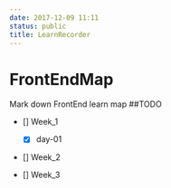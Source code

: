 ```yaml
---
date: 2017-12-09 11:11
status: public
title: LearnRecorder
---
```


# FrontEndMap
Mark down FrontEnd learn map
##TODO
- [] Week_1 
    - [x] day-01 
- [] Week_2

- [] Week_3

